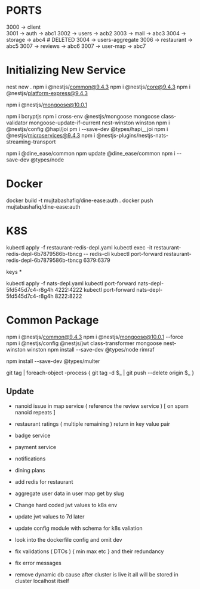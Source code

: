 # PORTS

3000 -> client  
3001 -> auth            -> abc1
3002 -> users           -> acb2
3003 -> mail            -> abc3
3004 -> storage         -> abc4     # DELETED
3004 -> users-aggregate
3006 -> restaurant      -> abc5
3007 -> reviews         -> abc6
3007 -> user-map         -> abc7


# Initializing New Service

nest new .
npm i @nestjs/common@9.4.3
npm i @nestjs/core@9.4.3 
npm i @nestjs/platform-express@9.4.3

npm i @nestjs/mongoose@10.0.1

npm i bcryptjs
npm i cross-env @nestjs/mongoose mongoose class-validator mongoose-update-if-current nest-winston winston
npm i @nestjs/config @hapi/joi
pm i --save-dev @types/hapi__joi
npm i @nestjs/microservices@9.4.3
npm i @nestjs-plugins/nestjs-nats-streaming-transport

npm i @dine_ease/common
npm update @dine_ease/common
npm i --save-dev @types/node

# Docker
docker build -t mujtabashafiq/dine-ease:auth .
docker push mujtabashafiq/dine-ease:auth

# K8S
kubectl apply -f restaurant-redis-depl.yaml
kubectl exec -it restaurant-redis-depl-6b7879586b-tbncg -- redis-cli
kubectl port-forward restaurant-redis-depl-6b7879586b-tbncg 6379:6379

keys *

kubectl apply -f nats-depl.yaml
kubectl port-forward nats-depl-5fd545d7c4-r8g4h 4222:4222
kubectl port-forward nats-depl-5fd545d7c4-r8g4h 8222:8222

# Common Package
npm i @nestjs/common@9.4.3
npm i @nestjs/mongoose@10.0.1 --force
npm i @nestjs/config @nestjs/jwt class-transformer mongoose nest-winston winston
npm install --save-dev @types/node rimraf

npm install --save-dev @types/multer

git tag | foreach-object -process { git tag -d $_ | git push --delete origin $_ }

## Update 

- nanoid issue in map service ( reference the review service ) [ on spam nanoid repeats ]
- restaurant ratings ( multiple remaining ) return in key value pair

- badge service
- payment service
- notifications
- dining plans

- add redis for restaurant
- aggregate user data in user map get by slug

- Change hard coded jwt values to k8s env
- update jwt values to 7d later 
- update config module with schema for k8s valiation

- look into the dockerfile config and omit dev

- fix validations ( DTOs ) { min max etc } and their redundancy
- fix error messages

- remove dynamic db cause after cluster is live it all will be stored in cluster localhost itself